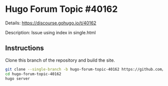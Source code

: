# Hugo Forum Topic #40162

Details: <https://discourse.gohugo.io/t/40162>

Description: Issue using index in single.html

## Instructions

Clone this branch of the repository and build the site.

```bash
git clone --single-branch -b hugo-forum-topic-40162 https://github.com/jmooring/hugo-testing hugo-forum-topic-40162
cd hugo-forum-topic-40162
hugo server
```
